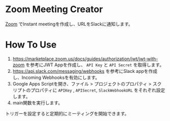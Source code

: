 # Zoom Meeting Creator
[Zoom](https://zoom.us/) でInstant meetingを作成し、URLをSlackに通知します。

# How To Use
1. https://marketplace.zoom.us/docs/guides/authorization/jwt/jwt-with-zoom
を参考にJWT Appを作成し、 `API Key` と `API Secret` を取得します。
2. https://api.slack.com/messaging/webhooks を参考にSlack appを作成し、Incoming Webhooksを有効にします。
3. Google Apps Scriptを開き、ファイル > プロジェクトのプロパティ > スクリプトのプロパティに `APIKey` , `APISecret`, `SlackWebhookURL` をそれぞれ設定します。
4. main関数を実行します。

トリガーを設定すると定期的にミーティングを開始できます。